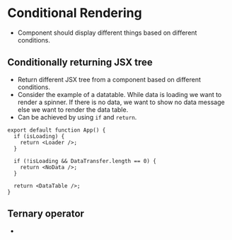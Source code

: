 # Conditional Rendering

- Component should display different things based on different conditions.



## Conditionally returning JSX tree

- Return different JSX tree from a component based on different conditions.
- Consider the example of a datatable. While data is loading we want to render a spinner. If there is no data, we want to show no data message else we want to render the data table.
- Can be achieved by using `if` and `return`.

```tsx
export default function App() {
  if (isLoading) {
    return <Loader />;
  }

  if (!isLoading && DataTransfer.length == 0) {
    return <NoData />;
  }

  return <DataTable />;
}
```


## Ternary operator

- 
